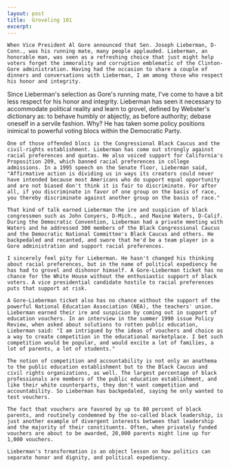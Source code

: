 ```yaml
---
layout: post
title:  Groveling 101
excerpt:
---
```




            

    

            

	When Vice President Al Gore announced that Sen. Joseph Lieberman, D-Conn., was his running mate, many people applauded. Lieberman, an honorable man, was seen as a refreshing choice that just might help voters forget the immorality and corruption emblematic of the Clinton-Gore administration. Having had the occasion to share a couple of dinners and conversations with Lieberman, I am among those who respect his honor and integrity.
	
Since Lieberman's selection as Gore's running mate, I've come to have a bit less respect for his honor and integrity. Lieberman has seen it necessary to accommodate political reality and learn to grovel, defined by Webster's dictionary as: to behave humbly or abjectly, as before authority; debase oneself in a servile fashion. Why? He has taken some policy positions inimical to powerful voting blocs within the Democratic Party.

	One of those offended blocs is the Congressional Black Caucus and the civil-rights establishment. Lieberman has come out strongly against racial preferences and quotas. He also voiced support for California's Proposition 209, which banned racial preferences in college admissions. In a 1995 speech on the Senate floor, Lieberman said, "Affirmative action is dividing us in ways its creators could never have intended because most Americans who do support equal opportunity and are not biased don't think it is fair to discriminate. For after all, if you discriminate in favor of one group on the basis of race, you thereby discriminate against another group on the basis of race." 

	That kind of talk earned Lieberman the ire and suspicion of black congressmen such as John Conyers, D-Mich., and Maxine Waters, D-Calif. During the Democratic Convention, Lieberman had a private meeting with Waters and he addressed 300 members of the Black Congressional Caucus and the Democratic National Committee's Black Caucus and others. He backpedaled and recanted, and swore that he'd be a team player in a Gore administration and support racial preferences. 

	I sincerely feel pity for Lieberman. He hasn't changed his thinking about racial preferences, but in the name of political expediency he has had to grovel and dishonor himself. A Gore-Lieberman ticket has no chance for the White House without the enthusiastic support of black voters. A vice presidential candidate hostile to racial preferences puts that support at risk.

	A Gore-Lieberman ticket also has no chance without the support of the powerful National Education Association (NEA), the teachers' union. Lieberman earned their ire and suspicion by coming out in support of education vouchers. In an interview in the summer 1990 issue Policy Review, when asked about solutions to rotten public education, Lieberman said: "I am intrigued by the ideas of vouchers and choice as a way to create competition in the educational marketplace. I bet such competition would be popular, and would excite a lot of families, a lot of parents, a lot of students." 

	The notion of competition and accountability is not only an anathema to the public education establishment but to the Black Caucus and civil rights organizations, as well. The largest percentage of black professionals are members of the public education establishment, and like their white counterparts, they don't want competition and accountability. So Lieberman has backpedaled, saying he only wanted to test vouchers. 

	The fact that vouchers are favored by up to 80 percent of black parents, and routinely condemned by the so-called black leadership, is just another example of divergent interests between that leadership and the majority of their constituents. Often, when privately funded vouchers are about to be awarded, 20,000 parents might line up for 1,000 vouchers.

	Lieberman's transformation is an object lesson on how politics can separate honor and dignity, and political expediency. 

        
